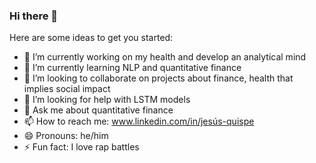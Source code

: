 ### Hi there 👋

Here are some ideas to get you started:

- 🔭 I’m currently working on my health and develop an analytical mind 
- 🌱 I’m currently learning NLP and quantitative finance 
- 👯 I’m looking to collaborate on projects about finance, health that implies social impact
- 🤔 I’m looking for help with LSTM models
- 💬 Ask me about quantitative finance 
- 📫 How to reach me: www.linkedin.com/in/jesús-quispe
- 😄 Pronouns: he/him
- ⚡ Fun fact: I love rap battles


